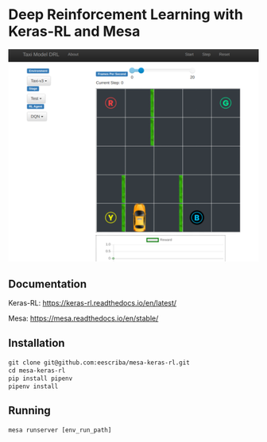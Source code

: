 # Deep Reinforcement Learning with Keras-RL and Mesa

![mesa-keras-rl](assets/mesa-taxi.png)

## Documentation

Keras-RL: https://keras-rl.readthedocs.io/en/latest/

Mesa: https://mesa.readthedocs.io/en/stable/


## Installation

```
git clone git@github.com:eescriba/mesa-keras-rl.git
cd mesa-keras-rl
pip install pipenv
pipenv install
```

## Running

```
mesa runserver [env_run_path]
```